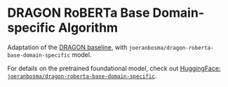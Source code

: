 # DRAGON RoBERTa Base Domain-specific Algorithm

Adaptation of the [DRAGON baseline](https://github.com/DIAGNijmegen/dragon_baseline), with `joeranbosma/dragon-roberta-base-domain-specific` model. 

For details on the pretrained foundational model, check out [HuggingFace: `joeranbosma/dragon-roberta-base-domain-specific`](https://huggingface.co/joeranbosma/dragon-roberta-base-domain-specific).

